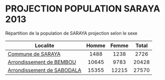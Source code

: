 # PROJECTION POPULATION SARAYA 2013
	
Répartition de la population de SARAYA projection selon le sexe
	
| Localite  | Homme | Femme | Total |
| --------- |:-----:|:-----:|:-----:|
| [Commune de SARAYA](SARAYA) | 1488 | 1238 | 2726 |
| [Arrondissement de BEMBOU](BEMBOU) | 10645 | 9783 | 20428 |
| [Arrondissement de SABODALA](SABODALA) | 15355 | 12215 | 27570 |
